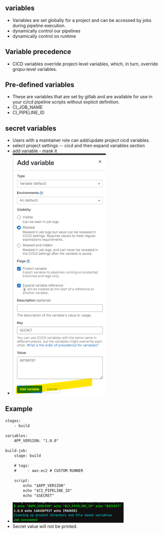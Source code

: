 variables
--
- Variables are set globally for a project and can be accessed by jobs during pipeline execution.
- dynamically control our pipelines
- dynamically control on runtime


Variable precedence
--
- CICD variables override project-level variables, which, in turn, override gropu-level variables.


Pre-defined variables
--
- These are variables that are set by gitlab and are available for use in your ci/cd pipeline scripts without explicit definition.
- CI_JOB_NAME
- CI_PIPELINE_ID


secret variables
--
- Users with a maintainer role can add/update project cicd variables.
- select project settings -- cicd and then expand variables section 
- add variable - mask it
- ![alt text](image-10.png)

Example
--
```
stages:
    - build

variables:
    APP_VERSION: "1.0.0"

build-job:
    stage: build

    # tags:
    #     - aws-ec2 # CUSTOM RUNNER
        
    script:
        echo "$APP_VERSION"
        echo "$CI_PIPELINE_ID"
        echo "$SECRET"
```

- ![alt text](image-11.png)
- Secret value will not be printed.

